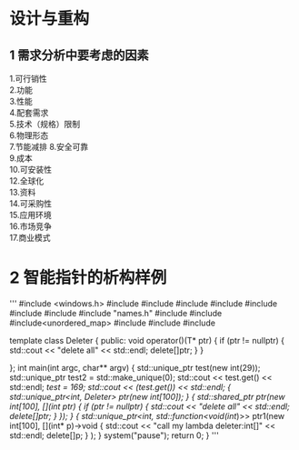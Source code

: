 # 设计与重构
## 1 需求分析中要考虑的因素
1.可行销性   
2.功能  
3.性能  
4.配套需求  
5.技术（规格）限制  
6.物理形态  
7.节能减排 
8.安全可靠  
9.成本   
10.可安装性   
12.全球化  
13.资料  
14.可采购性  
15.应用环境  
16.市场竞争  
17.商业模式   
# 2 智能指针的析构样例   
'''
#include <windows.h>
#include <iostream>
#include <sstream>
#include <vector>
#include <thread>
#include <string>
#include <mutex>
#include <map>
#include "names.h"
#include <array>
#include <bitset> 
#include<unordered_map>
#include <functional>
#include <sstream>
#include <algorithm>

template<typename T>
class Deleter
{
public:
	void operator()(T* ptr) {
		if (ptr != nullptr) {
			std::cout << "delete all" << std::endl;
			delete[]ptr;
		}
	}


};
int main(int argc, char** argv)
{
	std::unique_ptr<int> test(new int(29));
	std::unique_ptr<int> test2 = std::make_unique<int>(0);
	std::cout << test.get() << std::endl;
	*test = 169;
	std::cout << *(test.get()) << std::endl;
	{
		std::unique_ptr<int, Deleter<int>> ptr(new int[100]);
	}
	{
		std::shared_ptr<int> ptr(new int[100], [](int* ptr) {
			if (ptr != nullptr) {
				std::cout << "delete all" << std::endl;
				delete[]ptr;
			}
			});
	}
	{
		std::unique_ptr<int, std::function<void(int*)>> ptr1(new int[100],
			[](int* p)->void {
				std::cout << "call my lambda deleter:int[]" << std::endl;
				delete[]p;
			}
		);
	}
	system("pause");
	return 0;
}
  '''
